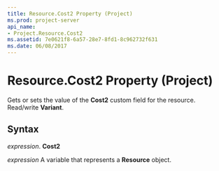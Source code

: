 ```yaml
---
title: Resource.Cost2 Property (Project)
ms.prod: project-server
api_name:
- Project.Resource.Cost2
ms.assetid: 7e0621f8-6a57-28e7-8fd1-8c962732f631
ms.date: 06/08/2017
---
```



# Resource.Cost2 Property (Project)

Gets or sets the value of the  **Cost2** custom field for the resource. Read/write **Variant**.


## Syntax

 _expression_. **Cost2**

 _expression_ A variable that represents a **Resource** object.


